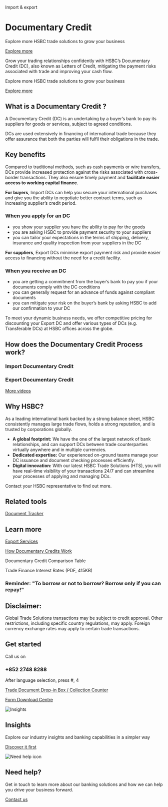 Import & export

# Documentary Credit

Explore more HSBC trade solutions to grow your business

[Explore more](#get-started)

Grow your trading relationships confidently with HSBC’s Documentary Credit (DC), also known as Letters of Credit, mitigating the payment risks associated with trade and improving your cash flow.

Explore more HSBC trade solutions to grow your business

[Explore more](#get-started)

## What is a Documentary Credit ?

A Documentary Credit (DC) is an undertaking by a buyer’s bank to pay its suppliers for goods or services, subject to agreed conditions.

DCs are used extensively in financing of international trade because they offer assurance that both the parties will fulfil their obligations in the trade.

## Key benefits

Compared to traditional methods, such as cash payments or wire transfers, DCs provide increased protection against the risks associated with cross-border transactions. They also ensure timely payment and **facilitate easier access to working capital finance**.

**For buyers**, Import DCs can help you secure your international purchases and give you the ability to negotiate better contract terms, such as increasing supplier’s credit period.

### When you apply for an DC

* you show your supplier you have the ability to pay for the goods
* you are asking HSBC to provide payment security to your suppliers
* you can tailor your expectations in the terms of shipping, delivery, insurance and quality inspection from your suppliers in the DC

**For suppliers**, Export DCs minimise export payment risk and provide easier access to financing without the need for a credit facility.

### When you receive an DC

* you are getting a commitment from the buyer’s bank to pay you if your documents comply with the DC conditions
* you can generally request for an advance of funds against compliant documents
* you can mitigate your risk on the buyer’s bank by asking HSBC to add our confirmation to your DC

To meet your dynamic business needs, we offer competitive pricing for discounting your Export DC and offer various types of DCs (e.g. Transferable DCs) at HSBC offices across the globe.

## How does the Documentary Credit Process work?

### Import Documentary Credit

### Export Documentary Credit

[More videos](/en-gb/campaigns/next-generation-trade/trade-academy-video)

## Why HSBC?

As a leading international bank backed by a strong balance sheet, HSBC consistently manages large trade flows, holds a strong reputation, and is trusted by corporations globally.

* **A global footprint:** We have the one of the largest network of bank relationships, and can support DCs between trade counterparties virtually anywhere and in multiple currencies.
* **Dedicated expertise:** Our experienced on-ground teams manage your DC issuance and document checking processes efficiently.
* **Digital innovation:** With our latest HSBC Trade Solutions (HTS), you will have real-time visibility of your transactions 24/7 and can streamline your processes of applying and managing DCs.

Contact your HSBC representative to find out more.

## Related tools

[Document Tracker](/en-gb/regulations/document-tracker)

## Learn more

[Export Services](/en-gb/products-and-solutions/global-trade-solutions)

[How Documentary Credits Work](/en-gb/regulations/how-documentary-credits-work)

Documentary Credit Comparison Table

Trade Finance Interest Rates (PDF, 415KB)

### Reminder: "To borrow or not to borrow? Borrow only if you can repay!"

## Disclaimer:

Global Trade Solutions transactions may be subject to credit approval. Other restrictions, including specific country regulations, may apply. Foreign currency exchange rates may apply to certain trade transactions.

## Get started

Call us on

### +852 2748 8288

After language selection, press #, 4

[Trade Document Drop-in Box / Collection Counter](/en-gb/products/drop-in-collection-counter)

[Form Download Centre](/en-gb/help-centre/business-forms/import-and-export-forms)

![Insights](/-/media/media/product-solution/theme-type/img-onboarding.png?h=1413&iar=0&w=1440&hash=0E9CE212C1F6AFCE9D0FE384CA6DCC0A "Insights")

## Insights

Explore our industry insights and banking capabilities in a simpler way

[Discover it first](/en-gb/insights)

![Need help icon](/-/media/media/common/images/contact-us-img.png?h=604&iar=0&w=768&hash=A5675187A2C4B175E0CA7B5AD27C3A66 "Need help icon")

## Need help?

Get in touch to learn more about our banking solutions and how we can help you drive your business forward.

[Contact us](/en-gb/arrange-a-call-back-general)